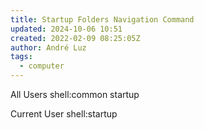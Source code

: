 ```yaml
---
title: Startup Folders Navigation Command
updated: 2024-10-06 10:51
created: 2022-02-09 08:25:05Z
author: André Luz
tags:
  - computer
---
```


All Users
shell:common startup

Current User
shell:startup